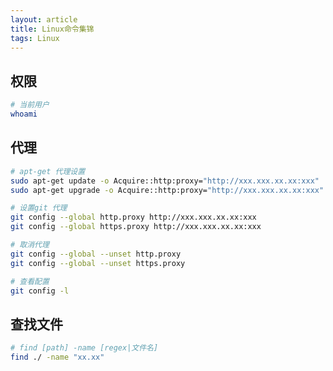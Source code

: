 ```yaml
---
layout: article
title: Linux命令集锦
tags: Linux
---
```


<!-- more -->

## 权限

```sh
# 当前用户
whoami
```

## 代理

```sh
# apt-get 代理设置
sudo apt-get update -o Acquire::http:proxy="http://xxx.xxx.xx.xx:xxx"
sudo apt-get upgrade -o Acquire::http:proxy="http://xxx.xxx.xx.xx:xxx"
```

```sh
# 设置git 代理
git config --global http.proxy http://xxx.xxx.xx.xx:xxx
git config --global https.proxy http://xxx.xxx.xx.xx:xxx

# 取消代理
git config --global --unset http.proxy
git config --global --unset https.proxy

# 查看配置
git config -l
```

## 查找文件

```sh
# find [path] -name [regex|文件名]
find ./ -name "xx.xx"
```